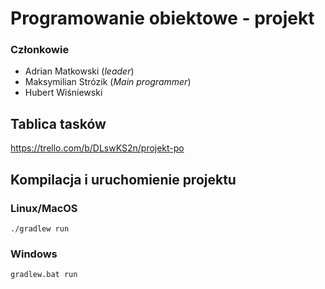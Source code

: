 # Programowanie obiektowe - projekt

### Członkowie
* Adrian Matkowski (*leader*)
* Maksymilian Strózik (*Main programmer*)
* Hubert Wiśniewski

## Tablica tasków
https://trello.com/b/DLswKS2n/projekt-po

## Kompilacja i uruchomienie projektu

### Linux/MacOS
`./gradlew run`

### Windows
`gradlew.bat run`

 
